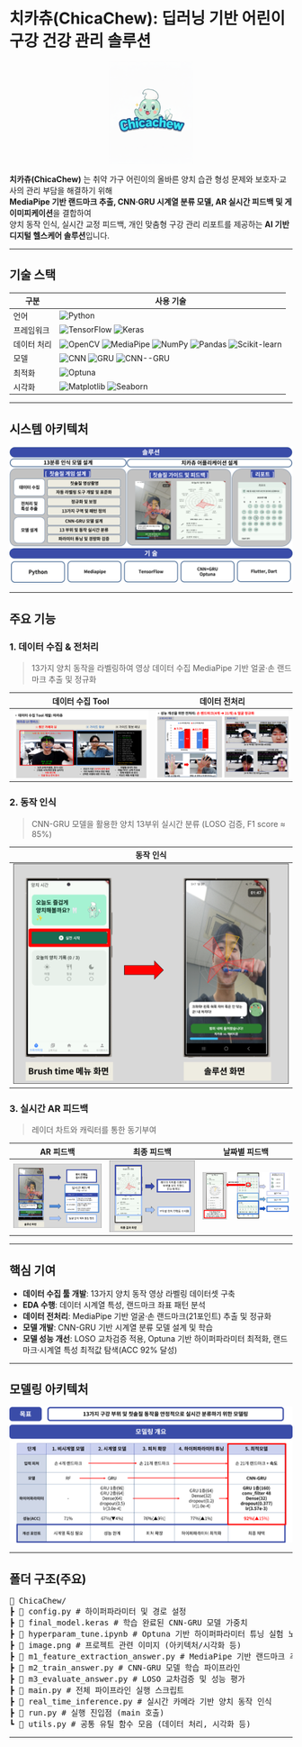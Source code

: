 #  치카츄(ChicaChew): 딥러닝 기반 어린이 구강 건강 관리 솔루션 

<p align="center">
  <img src="images/logo.png" alt="LocalGrow Banner" width="150"/>
</p>

**치카츄(ChicaChew)** 는 취약 가구 어린이의 올바른 양치 습관 형성 문제와 보호자·교사의 관리 부담을 해결하기 위해  
**MediaPipe 기반 랜드마크 추출, CNN·GRU 시계열 분류 모델, AR 실시간 피드백 및 게이미피케이션**을 결합하여  
양치 동작 인식, 실시간 교정 피드백, 개인 맞춤형 구강 관리 리포트를 제공하는 **AI 기반 디지털 헬스케어 솔루션**입니다.
***

## 기술 스택


| 구분       | 사용 기술 |
|-----------|-----------|
| 언어       | ![Python](https://img.shields.io/badge/Python-3776AB?style=flat&logo=python&logoColor=white) |
| 프레임워크 | ![TensorFlow](https://img.shields.io/badge/TensorFlow-FF6F00?style=flat&logo=tensorflow&logoColor=white) ![Keras](https://img.shields.io/badge/Keras-D00000?style=flat&logo=keras&logoColor=white) |
| 데이터 처리 | ![OpenCV](https://img.shields.io/badge/OpenCV-27338e?style=flat&logo=opencv&logoColor=white) ![MediaPipe](https://img.shields.io/badge/MediaPipe-FF6F00?style=flat) ![NumPy](https://img.shields.io/badge/NumPy-013243?style=flat&logo=numpy&logoColor=white) ![Pandas](https://img.shields.io/badge/Pandas-150458?style=flat&logo=pandas&logoColor=white) ![Scikit-learn](https://img.shields.io/badge/scikit--learn-F7931E?style=flat&logo=scikitlearn&logoColor=white) |
| 모델       | ![CNN](https://img.shields.io/badge/CNN-000000?style=flat) ![GRU](https://img.shields.io/badge/GRU-8A2BE2?style=flat) ![CNN--GRU](https://img.shields.io/badge/CNN--GRU-4169E1?style=flat) |
| 최적화     | ![Optuna](https://img.shields.io/badge/Optuna-5A67D8?style=flat) |
| 시각화     | ![Matplotlib](https://img.shields.io/badge/Matplotlib-003B57?style=flat) ![Seaborn](https://img.shields.io/badge/Seaborn-0099CC?style=flat) |
***

## 시스템 아키텍처

![아키텍처](images/시스템아키텍처.png)
***

## 주요 기능

### 1. 데이터 수집 & 전처리
> 13가지 양치 동작을 라벨링하여 영상 데이터 수집
> MediaPipe 기반 얼굴·손 랜드마크 추출 및 정규화


| 데이터 수집 Tool | 데이터 전처리 | 
|--------|--------|
| <img src="images/데이터수집.png" width="300"/> |<img src="images/전처리.png" width="300"/> |



### 2. 동작 인식
> CNN-GRU 모델을 활용한 양치 13부위 실시간 분류 (LOSO 검증, F1 score ≈ 85%)

| **동작 인식** |
|-------------|
| <img src="images/양치동작분류.png" width="600"/> |



### 3. 실시간 AR 피드백
> 레이더 차트와 캐릭터를 통한 동기부여

| **AR 피드백** | **최종 피드백** | **날짜별 피드백** |
|-------------|-------------|-------------|
| <img src="images/양치피드백1.png" width="400"/> |  <img src="images/양치피드백2.png" width="400"/> |   <img src="images/양치피드백3.png" width="400"/> | 
***


## 핵심 기여
  - **데이터 수집 툴 개발**: 13가지 양치 동작 영상 라벨링 데이터셋 구축
  - **EDA 수행**: 데이터 시계열 특성, 랜드마크 좌표 패턴 분석
  - **데이터 전처리**: MediaPipe 기반 얼굴·손 랜드마크(21포인트) 추출 및 정규화
  - **모델 개발**: CNN-GRU 기반 시계열 분류 모델 설계 및 학습
  - **모델 성능 개선**: LOSO 교차검증 적용, Optuna 기반 하이퍼파라미터 최적화, 랜드마크·시계열 특성 최적값 탐색(ACC 92% 달성)
***

## 모델링 아키텍처
![모델링 전체 개요](images/모델링.png)
***

## 폴더 구조(주요)
<pre>
📂 ChicaChew/
┣ 📜 config.py # 하이퍼파라미터 및 경로 설정
┣ 📜 final_model.keras # 학습 완료된 CNN-GRU 모델 가중치
┣ 📜 hyperparam_tune.ipynb # Optuna 기반 하이퍼파라미터 튜닝 실험 노트북
┣ 📜 image.png # 프로젝트 관련 이미지 (아키텍처/시각화 등)
┣ 📜 m1_feature_extraction_answer.py # MediaPipe 기반 랜드마크 추출 및 특징 벡터화
┣ 📜 m2_train_answer.py # CNN-GRU 모델 학습 파이프라인
┣ 📜 m3_evaluate_answer.py # LOSO 교차검증 및 성능 평가
┣ 📜 main.py # 전체 파이프라인 실행 스크립트
┣ 📜 real_time_inference.py # 실시간 카메라 기반 양치 동작 인식
┣ 📜 run.py # 실행 진입점 (main 호출)
┗ 📜 utils.py # 공통 유틸 함수 모음 (데이터 처리, 시각화 등)
</pre>
***



